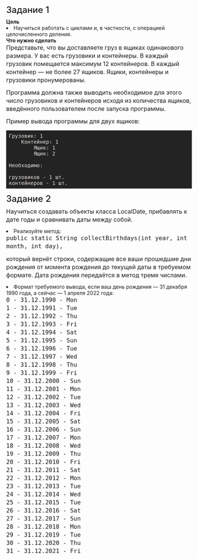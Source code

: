 <h4 fr-original-style="" style="font-size: 1.5rem; margin-top: 0px; margin-bottom: 0.5rem; color: inherit; line-height: 1.2; font-weight: 500; box-sizing: border-box;">Задание 1</h4>
<strong fr-original-style="" style="font-weight: 700; box-sizing: border-box;">Цель</strong>
<li fr-original-style="" style="box-sizing: border-box;">Научиться работать с циклами и, в частности, с операцией целочисленного деления.</li>
    <strong fr-original-style="" style="font-weight: 700; box-sizing: border-box;">Что нужно сделать</strong>
<p fr-original-style="" style="margin-top: 0px; margin-bottom: 12px; color: var(--ui-sb-color-text-main); box-sizing: border-box; font-size: 16px; line-height: 22px;">Представьте, что вы доставляете груз в ящиках одинакового размера. У вас есть грузовики и контейнеры. В каждый грузовик помещается максимум 12 контейнеров. В каждый контейнер — не более 27 ящиков. Ящики, контейнеры и грузовики пронумерованы.</p>
<p fr-original-style="" style="margin-top: 0px; margin-bottom: 12px; color: var(--ui-sb-color-text-main); box-sizing: border-box; font-size: 16px; line-height: 22px;">Программа должна также выводить необходимое для этого число грузовиков и контейнеров исходя из количества ящиков, введённого пользователем после запуска программы.</p>
<p fr-original-style="" style="margin-top: 0px; margin-bottom: 12px; color: var(--ui-sb-color-text-main); box-sizing: border-box; font-size: 16px; line-height: 22px;">Пример вывода программы для двух ящиков:</p>
<pre fr-original-class="hljs" fr-original-style="" style="display: block; overflow: visible; padding: 0.5em; background: rgb(35, 35, 35); color: rgb(230, 225, 220); white-space: pre-wrap; overflow-wrap: break-word; box-sizing: border-box;">Грузовик: 1<br style="box-sizing: border-box;" fr-original-style="">    Контейнер: 1<br style="box-sizing: border-box;" fr-original-style="">        Ящик: 1<br style="box-sizing: border-box;" fr-original-style="">        Ящик: 2<br style="box-sizing: border-box;" fr-original-style=""> <br style="box-sizing: border-box;" fr-original-style="">Необходимо:<br style="box-sizing: border-box;" fr-original-style=""> <br style="box-sizing: border-box;" fr-original-style="">грузовиков - 1 шт.<br style="box-sizing: border-box;" fr-original-style="">контейнеров - 1 шт.</pre>
<h4 fr-original-style="" style="font-size: 1.5rem; margin-top: 0px; margin-bottom: 0.5rem; color: inherit; line-height: 1.2; font-weight: 500; box-sizing: border-box;">Задание 2</h4>
<p fr-original-style="" style="margin-top: 0px; margin-bottom: 12px; color: var(--ui-sb-color-text-main); box-sizing: border-box; font-size: 16px; line-height: 22px;">Научиться создавать объекты класса LocalDate, прибавлять к дате годы и сравнивать даты между собой.</p>
<li fr-original-style="" style="box-sizing: border-box;">Реализуйте метод: <code fr-original-style="" style="box-sizing: border-box;"><p fr-original-style="" style="margin-top: 0px; margin-bottom: 12px; color: var(--ui-sb-color-text-main); box-sizing: border-box; font-size: 16px; line-height: 22px;">public static String collectBirthdays(int year, int month, int day),</p></code><p fr-original-style="" style="margin-top: 0px; margin-bottom: 12px; color: var(--ui-sb-color-text-main); box-sizing: border-box; font-size: 16px; line-height: 22px;">который вернёт строки, содержащие все ваши прошедшие дни рождения от момента рождения до текущей даты в требуемом формате. Дата рождения передаётся в метод тремя числами.</p></li>
<li fr-original-style="" style="box-sizing: border-box;">Формат требуемого вывода, если ваш день рождения — 31 декабря 1990 года, а сейчас — 1 апреля 2022 года: <code fr-original-style="" style="box-sizing: border-box;"><p fr-original-style="" style="margin-top: 0px; margin-bottom: 12px; color: var(--ui-sb-color-text-main); box-sizing: border-box; font-size: 16px; line-height: 22px;">0 - 31.12.1990 - Mon<br style="box-sizing: border-box;" fr-original-style="">1 - 31.12.1991 - Tue<br style="box-sizing: border-box;" fr-original-style="">2 - 31.12.1992 - Thu<br style="box-sizing: border-box;" fr-original-style="">3 - 31.12.1993 - Fri<br style="box-sizing: border-box;" fr-original-style="">4 - 31.12.1994 - Sat<br style="box-sizing: border-box;" fr-original-style="">5 - 31.12.1995 - Sun<br style="box-sizing: border-box;" fr-original-style="">6 - 31.12.1996 - Tue<br style="box-sizing: border-box;" fr-original-style="">7 - 31.12.1997 - Wed<br style="box-sizing: border-box;" fr-original-style="">8 - 31.12.1998 - Thu<br style="box-sizing: border-box;" fr-original-style="">9 - 31.12.1999 - Fri<br style="box-sizing: border-box;" fr-original-style="">10 - 31.12.2000 - Sun<br style="box-sizing: border-box;" fr-original-style="">11 - 31.12.2001 - Mon<br style="box-sizing: border-box;" fr-original-style="">12 - 31.12.2002 - Tue<br style="box-sizing: border-box;" fr-original-style="">13 - 31.12.2003 - Wed<br style="box-sizing: border-box;" fr-original-style="">14 - 31.12.2004 - Fri<br style="box-sizing: border-box;" fr-original-style="">15 - 31.12.2005 - Sat<br style="box-sizing: border-box;" fr-original-style="">16 - 31.12.2006 - Sun<br style="box-sizing: border-box;" fr-original-style="">17 - 31.12.2007 - Mon<br style="box-sizing: border-box;" fr-original-style="">18 - 31.12.2008 - Wed<br style="box-sizing: border-box;" fr-original-style="">19 - 31.12.2009 - Thu<br style="box-sizing: border-box;" fr-original-style="">20 - 31.12.2010 - Fri<br style="box-sizing: border-box;" fr-original-style="">21 - 31.12.2011 - Sat<br style="box-sizing: border-box;" fr-original-style="">22 - 31.12.2012 - Mon<br style="box-sizing: border-box;" fr-original-style="">23 - 31.12.2013 - Tue<br style="box-sizing: border-box;" fr-original-style="">24 - 31.12.2014 - Wed<br style="box-sizing: border-box;" fr-original-style="">25 - 31.12.2015 - Tue<br style="box-sizing: border-box;" fr-original-style="">26 - 31.12.2016 - Sat<br style="box-sizing: border-box;" fr-original-style="">27 - 31.12.2017 - Sun<br style="box-sizing: border-box;" fr-original-style="">28 - 31.12.2018 - Mon<br style="box-sizing: border-box;" fr-original-style="">29 - 31.12.2019 - Tue<br style="box-sizing: border-box;" fr-original-style="">30 - 31.12.2020 - Thu<br style="box-sizing: border-box;" fr-original-style="">31 - 31.12.2021 - Fri</p></code></li>